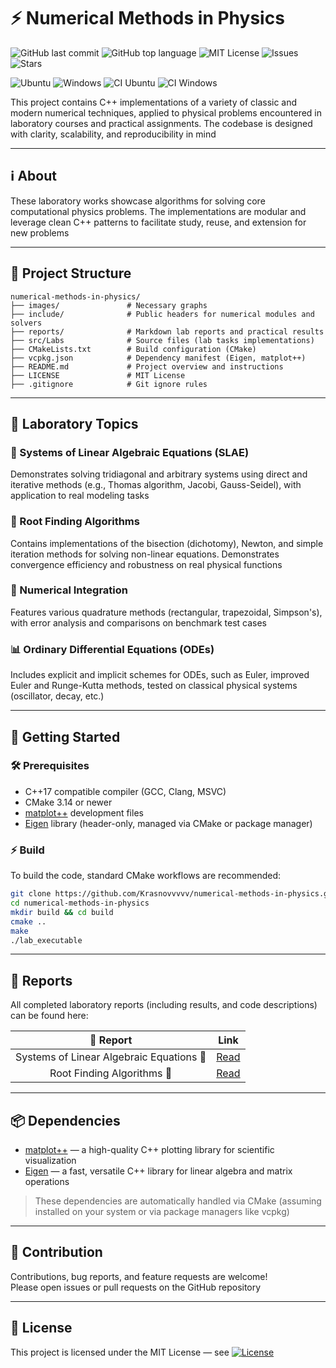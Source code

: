 # ⚡ Numerical Methods in Physics

![GitHub last commit](https://img.shields.io/github/last-commit/Krasnovvvvv/numerical-methods-in-physics)
![GitHub top language](https://img.shields.io/github/languages/top/Krasnovvvvv/numerical-methods-in-physics)
![MIT License](https://img.shields.io/github/license/Krasnovvvvv/numerical-methods-in-physics)
![Issues](https://img.shields.io/github/issues/Krasnovvvvv/numerical-methods-in-physics)
![Stars](https://img.shields.io/github/stars/Krasnovvvvv/numerical-methods-in-physics)

![Ubuntu](https://img.shields.io/badge/Ubuntu-20.04+-orange?logo=ubuntu)
![Windows](https://img.shields.io/badge/Windows-10+-blue?logo=windows)
![CI Ubuntu](https://img.shields.io/github/actions/workflow/status/Krasnovvvvv/numerical-methods-in-physics/ci.yml?branch=main&label=Ubuntu&logo=ubuntu)
![CI Windows](https://img.shields.io/github/actions/workflow/status/Krasnovvvvv/numerical-methods-in-physics/ci.yml?branch=main&label=Windows&logo=windows)

This project contains C++ implementations of a variety of classic and modern numerical techniques, applied to physical problems encountered in laboratory courses and practical assignments. The codebase is designed with clarity, scalability, and reproducibility in mind

---

## ℹ️ About

These laboratory works showcase algorithms for solving core computational physics problems. The implementations are modular and leverage clean C++ patterns to facilitate study, reuse, and extension for new problems

---

## 📁 Project Structure

```
numerical-methods-in-physics/
├── images/               # Necessary graphs
├── include/              # Public headers for numerical modules and solvers
├── reports/              # Markdown lab reports and practical results
├── src/Labs              # Source files (lab tasks implementations)
├── CMakeLists.txt        # Build configuration (CMake)
├── vcpkg.json            # Dependency manifest (Eigen, matplot++)
├── README.md             # Project overview and instructions
├── LICENSE               # MIT License
├── .gitignore            # Git ignore rules
```

---

## 🔬 Laboratory Topics

### 🧮 Systems of Linear Algebraic Equations (SLAE)

Demonstrates solving tridiagonal and arbitrary systems using direct and iterative methods (e.g., Thomas algorithm, Jacobi, Gauss-Seidel), with application to real modeling tasks

### 🌱 Root Finding Algorithms 

Contains implementations of the bisection (dichotomy), Newton, and simple iteration methods for solving non-linear equations. Demonstrates convergence efficiency and robustness on real physical functions

### 📐 Numerical Integration 

Features various quadrature methods (rectangular, trapezoidal, Simpson's), with error analysis and comparisons on benchmark test cases

### 📊 Ordinary Differential Equations (ODEs) 

Includes explicit and implicit schemes for ODEs, such as Euler, improved Euler and Runge-Kutta methods, tested on classical physical systems (oscillator, decay, etc.)

---

## 🚀 Getting Started 

### 🛠️ Prerequisites

- C++17 compatible compiler (GCC, Clang, MSVC)
- CMake 3.14 or newer
- [matplot++](https://alandefreitas.github.io/matplotplusplus/) development files
- [Eigen](https://eigen.tuxfamily.org/) library (header-only, managed via CMake or package manager)

### ⚡ Build

To build the code, standard CMake workflows are recommended:

```bash
git clone https://github.com/Krasnovvvvv/numerical-methods-in-physics.git
cd numerical-methods-in-physics
mkdir build && cd build
cmake ..
make
./lab_executable
```

---

## 📄 Reports

All completed laboratory reports (including results, and code descriptions) can be found here:

|        📝 Report                         |           Link                |
|:----------------------------------------:|:-----------------------------:|
| Systems of Linear Algebraic Equations 📄 | [Read](reports/Lab1.md)       |
| Root Finding Algorithms 📄               | [Read](reports/Lab2.md)       |

---

## 📦 Dependencies

- [matplot++](https://alandefreitas.github.io/matplotplusplus/) — a high-quality C++ plotting library for scientific visualization
- [Eigen](https://eigen.tuxfamily.org/) — a fast, versatile C++ library for linear algebra and matrix operations

> These dependencies are automatically handled via CMake (assuming installed on your system or via package managers like vcpkg)

---

## 🤝 Contribution

Contributions, bug reports, and feature requests are welcome!  
Please open issues or pull requests on the GitHub repository

---

## 📝 License

This project is licensed under the MIT License — see [![License](https://img.shields.io/github/license/Krasnovvvvv/numerical-methods-in-physics)](LICENSE)






